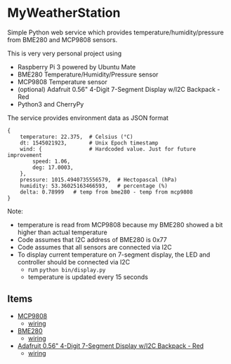 # MyWeatherStation

Simple Python web service which provides temperature/humidity/pressure from BME280 and MCP9808 sensors.

This is very very personal project using 
* Raspberry Pi 3 powered by Ubuntu Mate
* BME280 Temperature/Humidity/Pressure sensor
* MCP9808 Temperature sensor
* (optional) Adafruit 0.56" 4-Digit 7-Segment Display w/I2C Backpack - Red
* Python3 and CherryPy

The service provides environment data as JSON format
```
{
    temperature: 22.375,  # Celsius (°C)
    dt: 1545021923,       # Unix Epoch timestamp  
    wind: {               # Hardcoded value. Just for future improvement
        speed: 1.06,
        deg: 17.0003,
    },
    pressure: 1015.4940735556579,  # Hectopascal (hPa)
    humidity: 53.36025163466593,   # percentage (%)
    delta: 0.78999   # temp from bme280 - temp from mcp9808
}
```

Note:
* temperature is read from MCP9808 because my BME280 showed a bit higher than actual temperature
* Code assumes that I2C address of BME280 is 0x77
* Code assumes that all sensors are connected via I2C
* To display current temperature on 7-segment display, the LED and controller should be connected via I2C
  * run ```python bin/display.py```
  * temperature is updated every 15 seconds

## Items
* [MCP9808](https://www.adafruit.com/product/1782)
  * [wiring](https://learn.adafruit.com/adafruit-mcp9808-precision-i2c-temperature-sensor-guide/python-circuitpython)
* [BME280](https://www.adafruit.com/product/2652)
  * [wiring](https://learn.adafruit.com/adafruit-bme280-humidity-barometric-pressure-temperature-sensor-breakout/python-circuitpython-test)
* [Adafruit 0.56" 4-Digit 7-Segment Display w/I2C Backpack - Red](https://www.adafruit.com/product/878)
  * [wiring](https://learn.adafruit.com/adafruit-led-backpack/0-dot-56-seven-segment-backpack)
